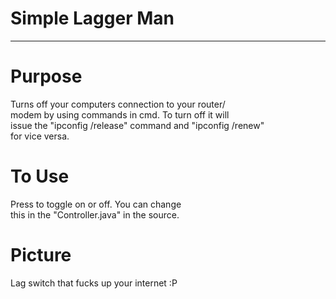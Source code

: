 # Simple Lagger Man
-----------------------------------------
**Purpose**
=========================================
Turns off your computers connection to your router/  
modem by using commands in cmd. To turn off it will  
issue the "ipconfig /release" command and "ipconfig /renew"  
for vice versa.
  
**To Use**
=========================================
Press <TAB> to toggle on or off. You can change  
this in the "Controller.java" in the source.
  
**Picture**
=========================================

Lag switch that fucks up your internet :P
